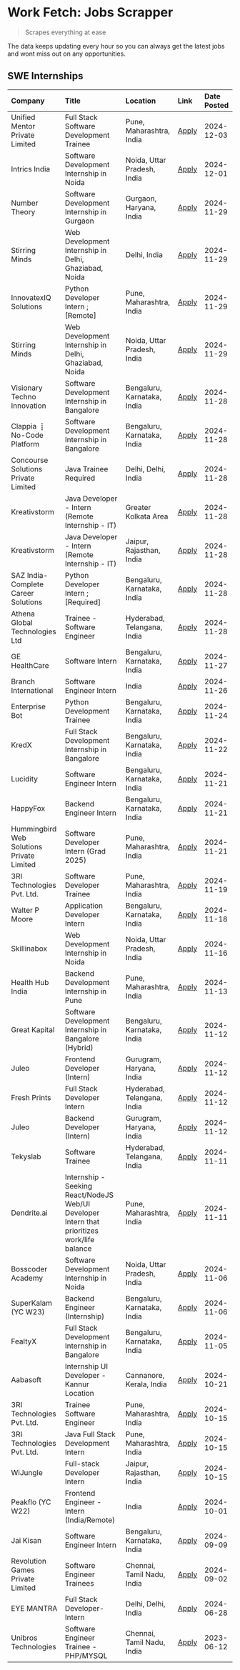 # Work Fetch: Jobs Scrapper
> Scrapes everything at ease

The data keeps updating every hour so you can always get the latest jobs and wont miss out on any opportunities.

## SWE Internships
<!--START_SECTION:workfetch-->
| Company                                   | Title                                                                                        | Location                    | Link                                                                                                                                                                                                                                                                     | Date Posted   |
|:------------------------------------------|:---------------------------------------------------------------------------------------------|:----------------------------|:-------------------------------------------------------------------------------------------------------------------------------------------------------------------------------------------------------------------------------------------------------------------------|:--------------|
| Unified Mentor Private Limited            | Full Stack Software Development Trainee                                                      | Pune, Maharashtra, India    | [Apply](https://in.linkedin.com/jobs/view/full-stack-software-development-trainee-at-unified-mentor-private-limited-4087696275?position=22&pageNum=0&refId=F%2B%2B5U0IUHuhmATZY38HEHQ%3D%3D&trackingId=KFJJsj%2FfyriMR3czJlcyfw%3D%3D)                                   | 2024-12-03    |
| Intrics India                             | Software Development Internship in Noida                                                     | Noida, Uttar Pradesh, India | [Apply](https://in.linkedin.com/jobs/view/software-development-internship-in-noida-at-intrics-india-4088621201?position=14&pageNum=0&refId=F%2B%2B5U0IUHuhmATZY38HEHQ%3D%3D&trackingId=u7xFZo%2FNSMuyMj8qltKcmw%3D%3D)                                                   | 2024-12-01    |
| Number Theory                             | Software Development Internship in Gurgaon                                                   | Gurgaon, Haryana, India     | [Apply](https://in.linkedin.com/jobs/view/software-development-internship-in-gurgaon-at-number-theory-4087550503?position=20&pageNum=0&refId=F%2B%2B5U0IUHuhmATZY38HEHQ%3D%3D&trackingId=Qe3BB3aIXIq%2FMMn8SPirHg%3D%3D)                                                 | 2024-11-29    |
| Stirring Minds                            | Web Development Internship in Delhi, Ghaziabad, Noida                                        | Delhi, India                | [Apply](https://in.linkedin.com/jobs/view/web-development-internship-in-delhi-ghaziabad-noida-at-stirring-minds-4087549741?position=44&pageNum=0&refId=F%2B%2B5U0IUHuhmATZY38HEHQ%3D%3D&trackingId=GI9NPuACszoLQTFSMIwmwg%3D%3D)                                         | 2024-11-29    |
| InnovatexIQ Solutions                     | Python Developer Intern ; [Remote]                                                           | Pune, Maharashtra, India    | [Apply](https://in.linkedin.com/jobs/view/python-developer-intern-remote-at-innovatexiq-solutions-4087940815?position=46&pageNum=0&refId=F%2B%2B5U0IUHuhmATZY38HEHQ%3D%3D&trackingId=MmI7Tcc9hk5aukR3e8VDGA%3D%3D)                                                       | 2024-11-29    |
| Stirring Minds                            | Web Development Internship in Delhi, Ghaziabad, Noida                                        | Noida, Uttar Pradesh, India | [Apply](https://in.linkedin.com/jobs/view/web-development-internship-in-delhi-ghaziabad-noida-at-stirring-minds-4087549740?position=50&pageNum=0&refId=F%2B%2B5U0IUHuhmATZY38HEHQ%3D%3D&trackingId=EeEOgxsHAjyPp8dbjoOLMg%3D%3D)                                         | 2024-11-29    |
| Visionary Techno Innovation               | Software Development Internship in Bangalore                                                 | Bengaluru, Karnataka, India | [Apply](https://in.linkedin.com/jobs/view/software-development-internship-in-bangalore-at-visionary-techno-innovation-4086916247?position=4&pageNum=0&refId=F%2B%2B5U0IUHuhmATZY38HEHQ%3D%3D&trackingId=UCqYDlo1yH%2FB%2BETdXI0yFw%3D%3D)                                | 2024-11-28    |
| Clappia ⢸ No-Code Platform                | Software Development Internship in Bangalore                                                 | Bengaluru, Karnataka, India | [Apply](https://in.linkedin.com/jobs/view/software-development-internship-in-bangalore-at-clappia-%E2%A2%B8-no-code-platform-4086916232?position=16&pageNum=0&refId=F%2B%2B5U0IUHuhmATZY38HEHQ%3D%3D&trackingId=aDiYj%2B5v9UxcB8H0MsLtiw%3D%3D)                          | 2024-11-28    |
| Concourse Solutions Private Limited       | Java Trainee Required                                                                        | Delhi, Delhi, India         | [Apply](https://in.linkedin.com/jobs/view/java-trainee-required-at-concourse-solutions-private-limited-4087289970?position=21&pageNum=0&refId=F%2B%2B5U0IUHuhmATZY38HEHQ%3D%3D&trackingId=KTWIeLymh8A4h50UtUiYDw%3D%3D)                                                  | 2024-11-28    |
| Kreativstorm                              | Java Developer - Intern (Remote Internship - IT)                                             | Greater Kolkata Area        | [Apply](https://in.linkedin.com/jobs/view/java-developer-intern-remote-internship-it-at-kreativstorm-4087221036?position=33&pageNum=0&refId=F%2B%2B5U0IUHuhmATZY38HEHQ%3D%3D&trackingId=hKpLNURAT6x6yeJAxxDl2A%3D%3D)                                                    | 2024-11-28    |
| Kreativstorm                              | Java Developer - Intern (Remote Internship - IT)                                             | Jaipur, Rajasthan, India    | [Apply](https://in.linkedin.com/jobs/view/java-developer-intern-remote-internship-it-at-kreativstorm-4087216561?position=40&pageNum=0&refId=F%2B%2B5U0IUHuhmATZY38HEHQ%3D%3D&trackingId=PqsoALX74tC%2B7H9FQWg1eQ%3D%3D)                                                  | 2024-11-28    |
| SAZ India- Complete Career Solutions      | Python Developer Intern ; [Required]                                                         | Bengaluru, Karnataka, India | [Apply](https://in.linkedin.com/jobs/view/python-developer-intern-required-at-saz-india-complete-career-solutions-4087531863?position=47&pageNum=0&refId=F%2B%2B5U0IUHuhmATZY38HEHQ%3D%3D&trackingId=4ud87QAnf33bnkEHcl6oEw%3D%3D)                                       | 2024-11-28    |
| Athena Global Technologies Ltd            | Trainee - Software Engineer                                                                  | Hyderabad, Telangana, India | [Apply](https://in.linkedin.com/jobs/view/trainee-software-engineer-at-athena-global-technologies-ltd-4087205108?position=49&pageNum=0&refId=F%2B%2B5U0IUHuhmATZY38HEHQ%3D%3D&trackingId=jBjt3ku4wGtr5gjpkXGfXQ%3D%3D)                                                   | 2024-11-28    |
| GE HealthCare                             | Software Intern                                                                              | Bengaluru, Karnataka, India | [Apply](https://in.linkedin.com/jobs/view/software-intern-at-ge-healthcare-4086420954?position=27&pageNum=0&refId=F%2B%2B5U0IUHuhmATZY38HEHQ%3D%3D&trackingId=GtqesUv3Uan35enuHps%2BMA%3D%3D)                                                                            | 2024-11-27    |
| Branch International                      | Software Engineer Intern                                                                     | India                       | [Apply](https://in.linkedin.com/jobs/view/software-engineer-intern-at-branch-international-4054425650?position=37&pageNum=0&refId=F%2B%2B5U0IUHuhmATZY38HEHQ%3D%3D&trackingId=FMdSEFCR8Z8AucQk3su9HA%3D%3D)                                                              | 2024-11-26    |
| Enterprise Bot                            | Python Development Trainee                                                                   | Bengaluru, Karnataka, India | [Apply](https://in.linkedin.com/jobs/view/python-development-trainee-at-enterprise-bot-4084354604?position=34&pageNum=0&refId=F%2B%2B5U0IUHuhmATZY38HEHQ%3D%3D&trackingId=%2FqkQ793hzbGlsjElMXirEQ%3D%3D)                                                                | 2024-11-24    |
| KredX                                     | Full Stack Development Internship in Bangalore                                               | Bengaluru, Karnataka, India | [Apply](https://in.linkedin.com/jobs/view/full-stack-development-internship-in-bangalore-at-kredx-4082021747?position=5&pageNum=0&refId=F%2B%2B5U0IUHuhmATZY38HEHQ%3D%3D&trackingId=t%2BBne2XktQGz8945DwOeGg%3D%3D)                                                      | 2024-11-22    |
| Lucidity                                  | Software Engineer Intern                                                                     | Bengaluru, Karnataka, India | [Apply](https://in.linkedin.com/jobs/view/software-engineer-intern-at-lucidity-4081805788?position=10&pageNum=0&refId=F%2B%2B5U0IUHuhmATZY38HEHQ%3D%3D&trackingId=0aaZZgAQjAuLRgv9YWElwA%3D%3D)                                                                          | 2024-11-21    |
| HappyFox                                  | Backend Engineer Intern                                                                      | Bengaluru, Karnataka, India | [Apply](https://in.linkedin.com/jobs/view/backend-engineer-intern-at-happyfox-4079265240?position=48&pageNum=0&refId=F%2B%2B5U0IUHuhmATZY38HEHQ%3D%3D&trackingId=9r7KVjKaKPTUwEtj7fROcg%3D%3D)                                                                           | 2024-11-21    |
| Hummingbird Web Solutions Private Limited | Software Developer Intern (Grad 2025)                                                        | Pune, Maharashtra, India    | [Apply](https://in.linkedin.com/jobs/view/software-developer-intern-grad-2025-at-hummingbird-web-solutions-private-limited-4079796998?position=52&pageNum=0&refId=F%2B%2B5U0IUHuhmATZY38HEHQ%3D%3D&trackingId=HAoOCv3V5qtNGfbkwqdARQ%3D%3D)                              | 2024-11-21    |
| 3RI Technologies Pvt. Ltd.                | Software Developer Trainee                                                                   | Pune, Maharashtra, India    | [Apply](https://in.linkedin.com/jobs/view/software-developer-trainee-at-3ri-technologies-pvt-ltd-4080283578?position=23&pageNum=0&refId=F%2B%2B5U0IUHuhmATZY38HEHQ%3D%3D&trackingId=Ol3W06JAeEyqLV25%2FJhq1Q%3D%3D)                                                      | 2024-11-19    |
| Walter P Moore                            | Application Developer Intern                                                                 | Bengaluru, Karnataka, India | [Apply](https://in.linkedin.com/jobs/view/application-developer-intern-at-walter-p-moore-4077126811?position=17&pageNum=0&refId=F%2B%2B5U0IUHuhmATZY38HEHQ%3D%3D&trackingId=gFIODZsso9ztAg6KTQ78mg%3D%3D)                                                                | 2024-11-18    |
| Skillinabox                               | Web Development Internship in Noida                                                          | Noida, Uttar Pradesh, India | [Apply](https://in.linkedin.com/jobs/view/web-development-internship-in-noida-at-skillinabox-4077783016?position=13&pageNum=0&refId=F%2B%2B5U0IUHuhmATZY38HEHQ%3D%3D&trackingId=cr6tztHNfv%2B8Op3TfJwNXg%3D%3D)                                                          | 2024-11-16    |
| Health Hub India                          | Backend Development Internship in Pune                                                       | Pune, Maharashtra, India    | [Apply](https://in.linkedin.com/jobs/view/backend-development-internship-in-pune-at-health-hub-india-4075136474?position=25&pageNum=0&refId=F%2B%2B5U0IUHuhmATZY38HEHQ%3D%3D&trackingId=%2BqYYT5QAe0qNMK0slAuUkg%3D%3D)                                                  | 2024-11-13    |
| Great Kapital                             | Software Development Internship in Bangalore (Hybrid)                                        | Bengaluru, Karnataka, India | [Apply](https://in.linkedin.com/jobs/view/software-development-internship-in-bangalore-hybrid-at-great-kapital-4074322094?position=19&pageNum=0&refId=F%2B%2B5U0IUHuhmATZY38HEHQ%3D%3D&trackingId=ViRIiVlGG05JKkccVEepKg%3D%3D)                                          | 2024-11-12    |
| Juleo                                     | Frontend Developer (Intern)                                                                  | Gurugram, Haryana, India    | [Apply](https://in.linkedin.com/jobs/view/frontend-developer-intern-at-juleo-4072443159?position=24&pageNum=0&refId=F%2B%2B5U0IUHuhmATZY38HEHQ%3D%3D&trackingId=ONIOrXs0DRqg6B9fvKMOxw%3D%3D)                                                                            | 2024-11-12    |
| Fresh Prints                              | Full Stack Developer Intern                                                                  | Hyderabad, Telangana, India | [Apply](https://in.linkedin.com/jobs/view/full-stack-developer-intern-at-fresh-prints-4074759619?position=30&pageNum=0&refId=F%2B%2B5U0IUHuhmATZY38HEHQ%3D%3D&trackingId=UoZeyEggnWaYuqETJp7TpQ%3D%3D)                                                                   | 2024-11-12    |
| Juleo                                     | Backend Developer (Intern)                                                                   | Gurugram, Haryana, India    | [Apply](https://in.linkedin.com/jobs/view/backend-developer-intern-at-juleo-4072437848?position=43&pageNum=0&refId=F%2B%2B5U0IUHuhmATZY38HEHQ%3D%3D&trackingId=DlWhvx8wY352lhQdbbGcRw%3D%3D)                                                                             | 2024-11-12    |
| Tekyslab                                  | Software Trainee                                                                             | Hyderabad, Telangana, India | [Apply](https://in.linkedin.com/jobs/view/software-trainee-at-tekyslab-4074128169?position=41&pageNum=0&refId=F%2B%2B5U0IUHuhmATZY38HEHQ%3D%3D&trackingId=CFA7BtreDJKGAMNzx0n03Q%3D%3D)                                                                                  | 2024-11-11    |
| Dendrite.ai                               | Internship - Seeking React/NodeJS Web/UI Developer Intern that prioritizes work/life balance | Pune, Maharashtra, India    | [Apply](https://in.linkedin.com/jobs/view/internship-seeking-react-nodejs-web-ui-developer-intern-that-prioritizes-work-life-balance-at-dendrite-ai-4073855008?position=56&pageNum=0&refId=F%2B%2B5U0IUHuhmATZY38HEHQ%3D%3D&trackingId=fez%2F4NOtkm%2FvFUIxyw4qew%3D%3D) | 2024-11-11    |
| Bosscoder Academy                         | Software Development Internship in Noida                                                     | Noida, Uttar Pradesh, India | [Apply](https://in.linkedin.com/jobs/view/software-development-internship-in-noida-at-bosscoder-academy-4070090866?position=7&pageNum=0&refId=F%2B%2B5U0IUHuhmATZY38HEHQ%3D%3D&trackingId=D%2F6srnp94TvKA3Gi%2BmbHwA%3D%3D)                                              | 2024-11-06    |
| SuperKalam (YC W23)                       | Backend Engineer (Internship)                                                                | Bengaluru, Karnataka, India | [Apply](https://in.linkedin.com/jobs/view/backend-engineer-internship-at-superkalam-yc-w23-4069134451?position=26&pageNum=0&refId=F%2B%2B5U0IUHuhmATZY38HEHQ%3D%3D&trackingId=LTFZ6ggi2QBr6XQDFhkNxA%3D%3D)                                                              | 2024-11-06    |
| FealtyX                                   | Full Stack Development Internship in Bangalore                                               | Bengaluru, Karnataka, India | [Apply](https://in.linkedin.com/jobs/view/full-stack-development-internship-in-bangalore-at-fealtyx-4067118640?position=35&pageNum=0&refId=F%2B%2B5U0IUHuhmATZY38HEHQ%3D%3D&trackingId=qVi3BPW9Q0u%2FvDXAbQrfbA%3D%3D)                                                   | 2024-11-05    |
| Aabasoft                                  | Internship UI Developer - Kannur Location                                                    | Cannanore, Kerala, India    | [Apply](https://in.linkedin.com/jobs/view/internship-ui-developer-kannur-location-at-aabasoft-4055898437?position=29&pageNum=0&refId=F%2B%2B5U0IUHuhmATZY38HEHQ%3D%3D&trackingId=dZ9A17K%2FqIYsixcLcObh6A%3D%3D)                                                         | 2024-10-21    |
| 3RI Technologies Pvt. Ltd.                | Trainee Software Engineer                                                                    | Pune, Maharashtra, India    | [Apply](https://in.linkedin.com/jobs/view/trainee-software-engineer-at-3ri-technologies-pvt-ltd-4048233384?position=31&pageNum=0&refId=F%2B%2B5U0IUHuhmATZY38HEHQ%3D%3D&trackingId=A%2BYueXT%2B8gzYC6NB9qQnZQ%3D%3D)                                                     | 2024-10-15    |
| 3RI Technologies Pvt. Ltd.                | Java Full Stack Development Intern                                                           | Pune, Maharashtra, India    | [Apply](https://in.linkedin.com/jobs/view/java-full-stack-development-intern-at-3ri-technologies-pvt-ltd-4048231995?position=39&pageNum=0&refId=F%2B%2B5U0IUHuhmATZY38HEHQ%3D%3D&trackingId=%2BtcXfYpbgGy45iBN7rTwKg%3D%3D)                                              | 2024-10-15    |
| WiJungle                                  | Full-stack Developer Intern                                                                  | Jaipur, Rajasthan, India    | [Apply](https://in.linkedin.com/jobs/view/full-stack-developer-intern-at-wijungle-4048227759?position=60&pageNum=0&refId=F%2B%2B5U0IUHuhmATZY38HEHQ%3D%3D&trackingId=ED3PV77npZJsEO4qir%2Fdng%3D%3D)                                                                     | 2024-10-15    |
| Peakflo (YC W22)                          | Frontend Engineer - Intern (India/Remote)                                                    | India                       | [Apply](https://in.linkedin.com/jobs/view/frontend-engineer-intern-india-remote-at-peakflo-yc-w22-4037729755?position=3&pageNum=0&refId=F%2B%2B5U0IUHuhmATZY38HEHQ%3D%3D&trackingId=bYjw1VWxglsAn3Pe2rcosA%3D%3D)                                                        | 2024-10-01    |
| Jai Kisan                                 | Software Engineer Intern                                                                     | Bengaluru, Karnataka, India | [Apply](https://in.linkedin.com/jobs/view/software-engineer-intern-at-jai-kisan-4024075360?position=36&pageNum=0&refId=F%2B%2B5U0IUHuhmATZY38HEHQ%3D%3D&trackingId=2V8onH7jPm%2FqwCz2sRwwgQ%3D%3D)                                                                       | 2024-09-09    |
| Revolution Games Private Limited          | Software Engineer Trainees                                                                   | Chennai, Tamil Nadu, India  | [Apply](https://in.linkedin.com/jobs/view/software-engineer-trainees-at-revolution-games-private-limited-4015912927?position=38&pageNum=0&refId=F%2B%2B5U0IUHuhmATZY38HEHQ%3D%3D&trackingId=gZZaoT4tTdGUQrzY1Hd9uA%3D%3D)                                                | 2024-09-02    |
| EYE MANTRA                                | Full Stack Developer- Intern                                                                 | Delhi, Delhi, India         | [Apply](https://in.linkedin.com/jobs/view/full-stack-developer-intern-at-eye-mantra-3960988037?position=55&pageNum=0&refId=F%2B%2B5U0IUHuhmATZY38HEHQ%3D%3D&trackingId=CSpmAJgksRXAs2%2B5mxPTQw%3D%3D)                                                                   | 2024-06-28    |
| Unibros Technologies                      | Software Engineer Trainee - PHP/MYSQL                                                        | Chennai, Tamil Nadu, India  | [Apply](https://in.linkedin.com/jobs/view/software-engineer-trainee-php-mysql-at-unibros-technologies-3656599241?position=51&pageNum=0&refId=F%2B%2B5U0IUHuhmATZY38HEHQ%3D%3D&trackingId=WVisPGPTKb7zI%2BcixhIyNw%3D%3D)                                                 | 2023-06-12    |
<!--END_SECTION:workfetch-->
